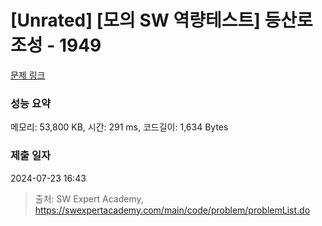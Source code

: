 # [Unrated] [모의 SW 역량테스트] 등산로 조성 - 1949 

[문제 링크](https://swexpertacademy.com/main/code/problem/problemDetail.do?contestProbId=AV5PoOKKAPIDFAUq) 

### 성능 요약

메모리: 53,800 KB, 시간: 291 ms, 코드길이: 1,634 Bytes

### 제출 일자

2024-07-23 16:43



> 출처: SW Expert Academy, https://swexpertacademy.com/main/code/problem/problemList.do